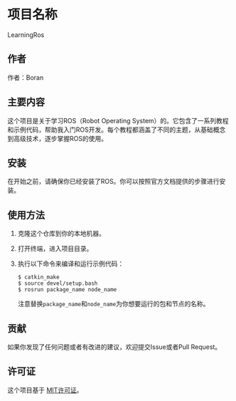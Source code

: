 # 项目名称
LearningRos
## 作者

作者：Boran

## 主要内容

这个项目是关于学习ROS（Robot Operating System）的。它包含了一系列教程和示例代码，帮助我入门ROS开发。每个教程都涵盖了不同的主题，从基础概念到高级技术，逐步掌握ROS的使用。

## 安装

在开始之前，请确保你已经安装了ROS。你可以按照官方文档提供的步骤进行安装。

## 使用方法

1. 克隆这个仓库到你的本地机器。
2. 打开终端，进入项目目录。
3. 执行以下命令来编译和运行示例代码：

    ```
    $ catkin_make
    $ source devel/setup.bash
    $ rosrun package_name node_name
    ```

    注意替换`package_name`和`node_name`为你想要运行的包和节点的名称。

## 贡献

如果你发现了任何问题或者有改进的建议，欢迎提交Issue或者Pull Request。

## 许可证

这个项目基于 [MIT许可证](LICENSE)。
